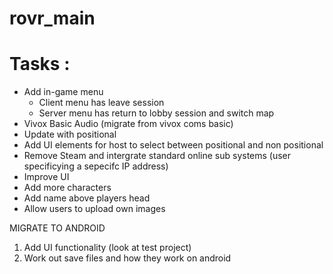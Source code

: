 # rovr_main
 
# Tasks :

- Add in-game menu
  - Client menu has leave session
  - Server menu has return to lobby session and switch map
- Vivox Basic Audio (migrate from vivox coms basic)  
- Update with positional  
- Add UI elements for host to select between positional and non positional  
- Remove Steam and intergrate standard online sub systems (user specificying a sepecifc IP address)  
- Improve UI  
- Add more characters  
- Add name above players head
- Allow users to upload own images


MIGRATE TO ANDROID
1. Add UI functionality (look at test project)  
2. Work out save files and how they work on android  
